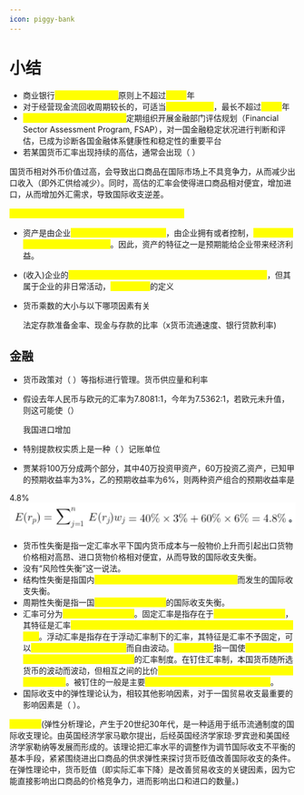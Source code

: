 ```yaml
---
icon: piggy-bank
---
```


# 小结

* 商业银行<mark style="color:yellow;">流动资金贷款期限</mark>原则上不超过<mark style="color:yellow;">（3）</mark>年
* 对于经营现金流回收周期较长的，可适当<mark style="color:yellow;">延长贷款期限</mark>，最长不超过<mark style="color:yellow;">（5）</mark>年
* <mark style="color:yellow;">国际货币基金组织和世界银行</mark>定期组织开展金融部门评估规划（Financial Sector Assessment Program, FSAP），对一国金融稳定状况进行判断和评估，已成为诊断各国金融体系健康性和稳定性的重要平台
* 若某国货币汇率出现持续的高估，通常会出现（ ）

国货币相对外币价值过高，会导致出口商品在国际市场上不具竞争力，从而减少出口收入（即外汇供给减少）。同时，高估的汇率会使得进口商品相对便宜，增加进口，从而增加外汇需求，导致国际收支逆差。

<mark style="color:yellow;">（外汇供给减少，外汇需求增加，国际收支逆差）</mark>

* 资产是由企业<mark style="color:yellow;">过去的交易或者事项形成的</mark>，由企业拥有或者控制，<mark style="color:yellow;">预期能够为企业带来经济利益的资源</mark>。因此，资产的特征之一是预期能给企业带来经济利益。
* (收入)企业的<mark style="color:yellow;">非日常活动（例如接受捐赠）也会导致所有者权益的增加</mark>，但其属于企业的非日常活动，<mark style="color:yellow;">不满足收入</mark>的定义
*   货币乘数的大小与以下哪项因素有关

    法定存款准备金率、现金与存款的比率（x货币流通速度、银行贷款利率)



## 金融

* 货币政策对（ ）等指标进行管理。货币供应量和利率
*   假设去年人民币与欧元的汇率为7.8081:1，今年为7.5362:1，若欧元未升值，则这可能使（）

    我国进口增加
* 特别提款权实质上是一种（ ）记账单位
* 贾某将100万分成两个部分，其中40万投资甲资产，60万投资乙资产，已知甲的预期收益率为3%，乙的预期收益率为6%，则两种资产组合的预期收益率是

4.8%     ![](<../.gitbook/assets/image (67).png>)

* 货币性失衡是指一定汇率水平下国内货币成本与一般物价上升而引起出口货物价格相对高昂、进口货物价格相对便宜，从而导致的国际收支失衡。
* 没有“风险性失衡”这一说法。
* 结构性失衡是指国内<mark style="color:yellow;">经济、产业结构不能适应世界市场的变化</mark>而发生的国际收支失衡。
* 周期性失衡是指一国<mark style="color:yellow;">经济周期波动所引起</mark>的国际收支失衡。
* 汇率可分为<mark style="color:yellow;">固定汇率和浮动汇率</mark>。固定汇率是指存在于<mark style="color:yellow;">固定汇率制下的汇率</mark>，其特征是汇率<mark style="color:yellow;">基本保持固定不变，即使有所变动，也被约束在一个狭小的限界之内</mark>。浮动汇率是指存在于浮动汇率制下的汇率，其特征是汇率不予固定，可以<mark style="color:yellow;">随外汇市场供求关系的变化</mark>而自由波动。<mark style="color:yellow;">钉住汇率制</mark>指一国使<mark style="color:yellow;">本币同某外国货币或一篮子货币保持固定比价</mark>的汇率制度。在钉住汇率制，本国货币随所选货币的波动而波动，但相互之间的比价<mark style="color:yellow;">相对固定或只在小范围内浮动，一般幅度不超过1%</mark>。被钉住的一般是主要<mark style="color:yellow;">工业国家的货币或IMF的特别提款权</mark>。
* 国际收支中的弹性理论认为，相较其他影响因素，对于一国贸易收支最重要的影响因素是（ ）。

<mark style="color:yellow;">实际汇率</mark>(弹性分析理论，产生于20世纪30年代，是一种适用于纸币流通制度的国际收支理论。由英国经济学家马歇尔提出，后经英国经济学家琼·罗宾逊和美国经济学家勒纳等发展而形成的。该理论把汇率水平的调整作为调节国际收支不平衡的基本手段，紧紧围绕进出口商品的供求弹性来探讨货币贬值改善国际收支的条件。在弹性理论中，货币贬值（即实际汇率下降）是改善贸易收支的关键因素，因为它能直接影响出口商品的价格竞争力，进而影响出口和进口的数量。)
